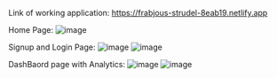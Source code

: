 Link of working application: https://frabjous-strudel-8eab19.netlify.app

Home Page:
![image](https://github.com/user-attachments/assets/15b4d659-607d-4869-966f-1ad25ecf6dbc)

Signup and Login Page:
![image](https://github.com/user-attachments/assets/a368de66-0595-4a2b-ae50-10bc6ec3ca31)
![image](https://github.com/user-attachments/assets/df060f31-ec6e-4f49-af47-feec1a4cbff1)

DashBaord page with Analytics:
![image](https://github.com/user-attachments/assets/d425889c-44ce-4880-9ca1-faa4340e1ec7)
![image](https://github.com/user-attachments/assets/8ad2776e-8be9-4268-974f-5c708315fd29)

